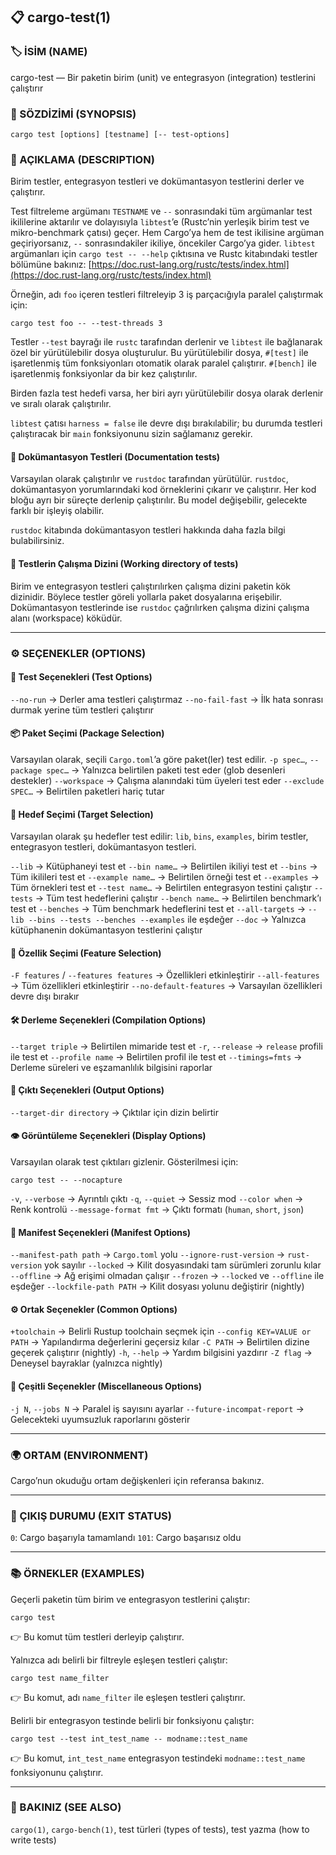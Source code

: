 ## 📋 cargo-test(1)

### 🏷️ İSİM (NAME)

cargo-test — Bir paketin birim (unit) ve entegrasyon (integration) testlerini çalıştırır

### 📌 SÖZDİZİMİ (SYNOPSIS)

```
cargo test [options] [testname] [-- test-options]
```

### 📝 AÇIKLAMA (DESCRIPTION)

Birim testler, entegrasyon testleri ve dokümantasyon testlerini derler ve çalıştırır.

Test filtreleme argümanı `TESTNAME` ve `--` sonrasındaki tüm argümanlar test ikililerine aktarılır ve dolayısıyla `libtest`’e (Rustc’nin yerleşik birim test ve mikro-benchmark çatısı) geçer. Hem Cargo’ya hem de test ikilisine argüman geçiriyorsanız, `--` sonrasındakiler ikiliye, öncekiler Cargo’ya gider. `libtest` argümanları için `cargo test -- --help` çıktısına ve Rustc kitabındaki testler bölümüne bakınız:
[https://doc.rust-lang.org/rustc/tests/index.html](https://doc.rust-lang.org/rustc/tests/index.html)

Örneğin, adı `foo` içeren testleri filtreleyip 3 iş parçacığıyla paralel çalıştırmak için:

```
cargo test foo -- --test-threads 3
```

Testler `--test` bayrağı ile `rustc` tarafından derlenir ve `libtest` ile bağlanarak özel bir yürütülebilir dosya oluşturulur. Bu yürütülebilir dosya, `#[test]` ile işaretlenmiş tüm fonksiyonları otomatik olarak paralel çalıştırır. `#[bench]` ile işaretlenmiş fonksiyonlar da bir kez çalıştırılır.

Birden fazla test hedefi varsa, her biri ayrı yürütülebilir dosya olarak derlenir ve sıralı olarak çalıştırılır.

`libtest` çatısı `harness = false` ile devre dışı bırakılabilir; bu durumda testleri çalıştıracak bir `main` fonksiyonunu sizin sağlamanız gerekir.

#### 📖 Dokümantasyon Testleri (Documentation tests)

Varsayılan olarak çalıştırılır ve `rustdoc` tarafından yürütülür. `rustdoc`, dokümantasyon yorumlarındaki kod örneklerini çıkarır ve çalıştırır. Her kod bloğu ayrı bir süreçte derlenip çalıştırılır. Bu model değişebilir, gelecekte farklı bir işleyiş olabilir.

`rustdoc` kitabında dokümantasyon testleri hakkında daha fazla bilgi bulabilirsiniz.

#### 📂 Testlerin Çalışma Dizini (Working directory of tests)

Birim ve entegrasyon testleri çalıştırılırken çalışma dizini paketin kök dizinidir. Böylece testler göreli yollarla paket dosyalarına erişebilir.
Dokümantasyon testlerinde ise `rustdoc` çağrılırken çalışma dizini çalışma alanı (workspace) köküdür.

---

### ⚙️ SEÇENEKLER (OPTIONS)

#### 🧪 Test Seçenekleri (Test Options)

`--no-run` → Derler ama testleri çalıştırmaz
`--no-fail-fast` → İlk hata sonrası durmak yerine tüm testleri çalıştırır

#### 📦 Paket Seçimi (Package Selection)

Varsayılan olarak, seçili `Cargo.toml`’a göre paket(ler) test edilir.
`-p spec…`, `--package spec…` → Yalnızca belirtilen paketi test eder (glob desenleri destekler)
`--workspace` → Çalışma alanındaki tüm üyeleri test eder
`--exclude SPEC…` → Belirtilen paketleri hariç tutar

#### 🎯 Hedef Seçimi (Target Selection)

Varsayılan olarak şu hedefler test edilir: `lib`, `bins`, `examples`, birim testler, entegrasyon testleri, dokümantasyon testleri.

`--lib` → Kütüphaneyi test et
`--bin name…` → Belirtilen ikiliyi test et
`--bins` → Tüm ikilileri test et
`--example name…` → Belirtilen örneği test et
`--examples` → Tüm örnekleri test et
`--test name…` → Belirtilen entegrasyon testini çalıştır
`--tests` → Tüm test hedeflerini çalıştır
`--bench name…` → Belirtilen benchmark’ı test et
`--benches` → Tüm benchmark hedeflerini test et
`--all-targets` → `--lib --bins --tests --benches --examples` ile eşdeğer
`--doc` → Yalnızca kütüphanenin dokümantasyon testlerini çalıştır

#### 🔑 Özellik Seçimi (Feature Selection)

`-F features` / `--features features` → Özellikleri etkinleştirir
`--all-features` → Tüm özellikleri etkinleştirir
`--no-default-features` → Varsayılan özellikleri devre dışı bırakır

#### 🛠️ Derleme Seçenekleri (Compilation Options)

`--target triple` → Belirtilen mimaride test et
`-r`, `--release` → `release` profili ile test et
`--profile name` → Belirtilen profil ile test et
`--timings=fmts` → Derleme süreleri ve eşzamanlılık bilgisini raporlar

#### 📂 Çıktı Seçenekleri (Output Options)

`--target-dir directory` → Çıktılar için dizin belirtir

#### 👁️ Görüntüleme Seçenekleri (Display Options)

Varsayılan olarak test çıktıları gizlenir. Gösterilmesi için:

```
cargo test -- --nocapture
```

`-v`, `--verbose` → Ayrıntılı çıktı
`-q`, `--quiet` → Sessiz mod
`--color when` → Renk kontrolü
`--message-format fmt` → Çıktı formatı (`human`, `short`, `json`)

#### 📜 Manifest Seçenekleri (Manifest Options)

`--manifest-path path` → `Cargo.toml` yolu
`--ignore-rust-version` → `rust-version` yok sayılır
`--locked` → Kilit dosyasındaki tam sürümleri zorunlu kılar
`--offline` → Ağ erişimi olmadan çalışır
`--frozen` → `--locked` ve `--offline` ile eşdeğer
`--lockfile-path PATH` → Kilit dosyası yolunu değiştirir (nightly)

#### ⚙️ Ortak Seçenekler (Common Options)

`+toolchain` → Belirli Rustup toolchain seçmek için
`--config KEY=VALUE or PATH` → Yapılandırma değerlerini geçersiz kılar
`-C PATH` → Belirtilen dizine geçerek çalıştırır (nightly)
`-h`, `--help` → Yardım bilgisini yazdırır
`-Z flag` → Deneysel bayraklar (yalnızca nightly)

#### 🔄 Çeşitli Seçenekler (Miscellaneous Options)

`-j N`, `--jobs N` → Paralel iş sayısını ayarlar
`--future-incompat-report` → Gelecekteki uyumsuzluk raporlarını gösterir

---

### 🌍 ORTAM (ENVIRONMENT)

Cargo’nun okuduğu ortam değişkenleri için referansa bakınız.

---

### 🚪 ÇIKIŞ DURUMU (EXIT STATUS)

`0`: Cargo başarıyla tamamlandı
`101`: Cargo başarısız oldu

---

### 📚 ÖRNEKLER (EXAMPLES)

Geçerli paketin tüm birim ve entegrasyon testlerini çalıştır:

```
cargo test
```

👉 Bu komut tüm testleri derleyip çalıştırır.

Yalnızca adı belirli bir filtreyle eşleşen testleri çalıştır:

```
cargo test name_filter
```

👉 Bu komut, adı `name_filter` ile eşleşen testleri çalıştırır.

Belirli bir entegrasyon testinde belirli bir fonksiyonu çalıştır:

```
cargo test --test int_test_name -- modname::test_name
```

👉 Bu komut, `int_test_name` entegrasyon testindeki `modname::test_name` fonksiyonunu çalıştırır.

---

### 🔗 BAKINIZ (SEE ALSO)

`cargo(1)`, `cargo-bench(1)`, test türleri (types of tests), test yazma (how to write tests)
